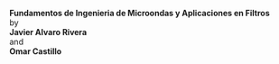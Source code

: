 **Fundamentos de Ingenieria de Microondas y Aplicaciones en Filtros**  
by  
**Javier Alvaro Rivera**  
and  
**Omar Castillo**
